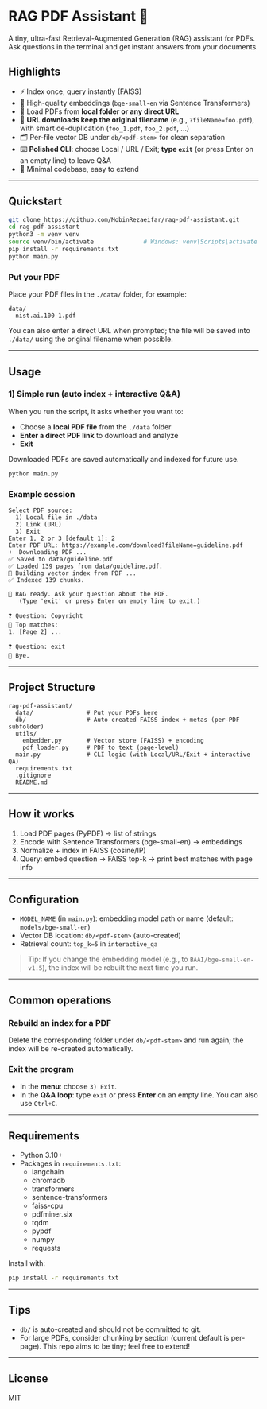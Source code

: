 # RAG PDF Assistant 🚀

A tiny, ultra-fast Retrieval-Augmented Generation (RAG) assistant for PDFs.  
Ask questions in the terminal and get instant answers from your documents.

## Highlights
- ⚡ Index once, query instantly (FAISS)
- 🧠 High-quality embeddings (`bge-small-en` via Sentence Transformers)
- 🔗 Load PDFs from **local folder or any direct URL**
- 🧾 **URL downloads keep the original filename** (e.g., `?fileName=foo.pdf`), with smart de-duplication (`foo_1.pdf`, `foo_2.pdf`, ...)
- 🗂️ Per-file vector DB under `db/<pdf-stem>` for clean separation
- ⌨️ **Polished CLI**: choose Local / URL / Exit; **type `exit`** (or press Enter on an empty line) to leave Q&A
- 🧩 Minimal codebase, easy to extend

---

## Quickstart

```bash
git clone https://github.com/MobinRezaeifar/rag-pdf-assistant.git
cd rag-pdf-assistant
python3 -m venv venv
source venv/bin/activate              # Windows: venv\Scripts\activate
pip install -r requirements.txt
python main.py
```

### Put your PDF
Place your PDF files in the `./data/` folder, for example:
```
data/
  nist.ai.100-1.pdf
```
You can also enter a direct URL when prompted; the file will be saved into `./data/` using the original filename when possible.

---

## Usage

### 1) Simple run (auto index + interactive Q&A)
When you run the script, it asks whether you want to:
- Choose a **local PDF file** from the `./data` folder
- **Enter a direct PDF link** to download and analyze
- **Exit**

Downloaded PDFs are saved automatically and indexed for future use.

```bash
python main.py
```

### Example session
```
Select PDF source:
  1) Local file in ./data
  2) Link (URL)
  3) Exit
Enter 1, 2 or 3 [default 1]: 2
Enter PDF URL: https://example.com/download?fileName=guideline.pdf
⬇️  Downloading PDF ...
✅ Saved to data/guideline.pdf
✅ Loaded 139 pages from data/guideline.pdf.
🔧 Building vector index from PDF ...
✅ Indexed 139 chunks.

💬 RAG ready. Ask your question about the PDF.
   (Type 'exit' or press Enter on empty line to exit.)

❓ Question: Copyright
🔎 Top matches:
1. [Page 2] ...

❓ Question: exit
👋 Bye.
```

---

## Project Structure
```
rag-pdf-assistant/
  data/               # Put your PDFs here
  db/                 # Auto-created FAISS index + metas (per-PDF subfolder)
  utils/
    embedder.py       # Vector store (FAISS) + encoding
    pdf_loader.py     # PDF to text (page-level)
  main.py             # CLI logic (with Local/URL/Exit + interactive QA)
  requirements.txt
  .gitignore
  README.md
```

---

## How it works
1) Load PDF pages (PyPDF) → list of strings  
2) Encode with Sentence Transformers (bge-small-en) → embeddings  
3) Normalize + index in FAISS (cosine/IP)  
4) Query: embed question → FAISS top-k → print best matches with page info

---

## Configuration
- `MODEL_NAME` (in `main.py`): embedding model path or name (default: `models/bge-small-en`)
- Vector DB location: `db/<pdf-stem>` (auto-created)
- Retrieval count: `top_k=5` in `interactive_qa`

> Tip: If you change the embedding model (e.g., to `BAAI/bge-small-en-v1.5`), the index will be rebuilt the next time you run.

---

## Common operations

### Rebuild an index for a PDF
Delete the corresponding folder under `db/<pdf-stem>` and run again; the index will be re-created automatically.

### Exit the program
- In the **menu**: choose `3) Exit`.
- In the **Q&A loop**: type `exit` or press **Enter** on an empty line. You can also use `Ctrl+C`.

---

## Requirements
- Python 3.10+
- Packages in `requirements.txt`:
  - langchain
  - chromadb
  - transformers
  - sentence-transformers
  - faiss-cpu
  - pdfminer.six
  - tqdm
  - pypdf
  - numpy
  - requests

Install with:
```bash
pip install -r requirements.txt
```

---

## Tips
- `db/` is auto-created and should not be committed to git.
- For large PDFs, consider chunking by section (current default is per-page). This repo aims to be tiny; feel free to extend!

---

## License
MIT
